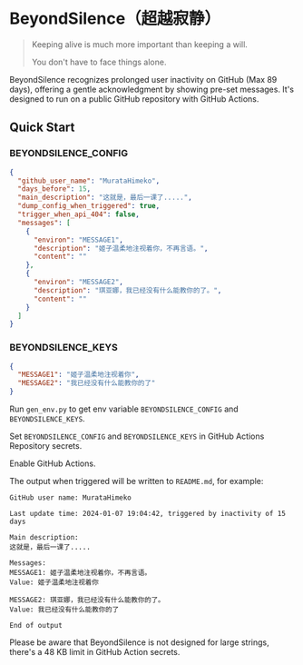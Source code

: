 # BeyondSilence（超越寂静）

> Keeping alive is much more important than keeping a will.
>
> You don't have to face things alone.

BeyondSilence recognizes prolonged user inactivity on GitHub (Max 89 days), offering a gentle acknowledgment by showing pre-set messages. It's designed to run on a public GitHub repository with GitHub Actions.

## Quick Start

### BEYONDSILENCE_CONFIG

```json
{
  "github_user_name": "MurataHimeko",
  "days_before": 15,
  "main_description": "这就是，最后一课了.....",
  "dump_config_when_triggered": true,
  "trigger_when_api_404": false,
  "messages": [
    {
      "environ": "MESSAGE1",
      "description": "姬子温柔地注视着你，不再言语。",
      "content": ""
    },
    {
      "environ": "MESSAGE2",
      "description": "琪亚娜，我已经没有什么能教你的了。",
      "content": ""
    }
  ]
}
```

### BEYONDSILENCE_KEYS

```json
{
  "MESSAGE1": "姬子温柔地注视着你",
  "MESSAGE2": "我已经没有什么能教你的了"
}
```

Run `gen_env.py` to get env variable `BEYONDSILENCE_CONFIG` and `BEYONDSILENCE_KEYS`.

Set `BEYONDSILENCE_CONFIG` and `BEYONDSILENCE_KEYS` in GitHub Actions Repository secrets.

Enable GitHub Actions.

The output when triggered will be written to `README.md`, for example:

```
GitHub user name: MurataHimeko

Last update time: 2024-01-07 19:04:42, triggered by inactivity of 15 days

Main description:
这就是，最后一课了.....

Messages:
MESSAGE1: 姬子温柔地注视着你，不再言语。
Value: 姬子温柔地注视着你

MESSAGE2: 琪亚娜，我已经没有什么能教你的了。
Value: 我已经没有什么能教你的了

End of output

```

Please be aware that BeyondSilence is not designed for large strings, there's a 48 KB limit in GitHub Action secrets.
